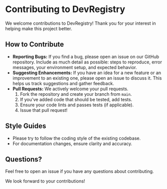 # Contributing to DevRegistry

We welcome contributions to DevRegistry! Thank you for your interest in helping make this project better.

## How to Contribute

*   **Reporting Bugs:** If you find a bug, please open an issue on our GitHub repository. Include as much detail as possible: steps to reproduce, error messages, your environment setup, and expected behavior.
*   **Suggesting Enhancements:** If you have an idea for a new feature or an improvement to an existing one, please open an issue to discuss it. This helps us track suggestions and gather feedback.
*   **Pull Requests:** We actively welcome your pull requests.
    1.  Fork the repository and create your branch from `main`.
    2.  If you've added code that should be tested, add tests.
    3.  Ensure your code lints and passes tests (if applicable).
    4.  Issue that pull request!

## Style Guides

*   Please try to follow the coding style of the existing codebase.
*   For documentation changes, ensure clarity and accuracy.

## Questions?

Feel free to open an issue if you have any questions about contributing.

We look forward to your contributions! 